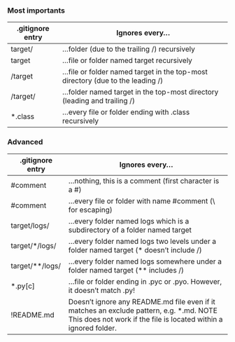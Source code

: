 ### Most importants

| .gitignore entry | Ignores every… | 
| ------------- |-------------|
| target/      | …folder (due to the trailing /) recursively | 
| target       | …file or folder named target recursively     |   
| /target      | …file or folder named target in the top-most directory (due to the leading /)     |   
| /target/     | …folder named target in the top-most directory (leading and trailing /)    |   
| *.class      |  …every file or folder ending with .class recursively    |   
	
	
### Advanced

| .gitignore entry | Ignores every… | 
| ------------- |-------------|
| #comment        | …nothing, this is a comment (first character is a #) | 
| \#comment       | …every file or folder with name #comment (\ for escaping)     |   
| target/logs/    | …every folder named logs which is a subdirectory of a folder named target     |   
| target/*/logs/  | …every folder named logs two levels under a folder named target (* doesn’t include /)    |   
| target/**/logs/ | …every folder named logs somewhere under a folder named target (** includes /)  |   
| *.py[c]         | …file or folder ending in .pyc or .pyo. However, it doesn’t match .py!  |  
| !README.md      | 	Doesn’t ignore any README.md file even if it matches an exclude pattern, e.g. *.md. NOTE This does not work if the file is located within a ignored folder.|  
	

